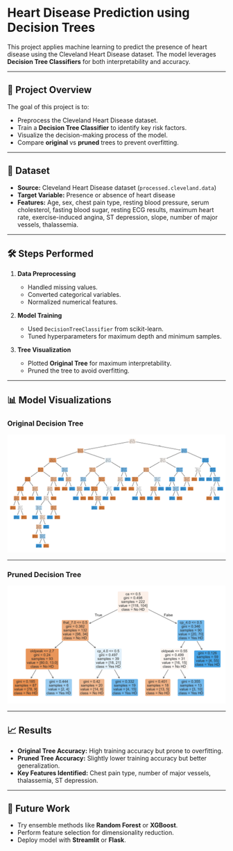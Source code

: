 # Heart Disease Prediction using Decision Trees

This project applies machine learning to predict the presence of heart disease using the Cleveland Heart Disease dataset. 
The model leverages **Decision Tree Classifiers** for both interpretability and accuracy.

---

## 📌 Project Overview

The goal of this project is to:
- Preprocess the Cleveland Heart Disease dataset.
- Train a **Decision Tree Classifier** to identify key risk factors.
- Visualize the decision-making process of the model.
- Compare **original** vs **pruned** trees to prevent overfitting.

---

## 📂 Dataset

- **Source:** Cleveland Heart Disease dataset (`processed.cleveland.data`)
- **Target Variable:** Presence or absence of heart disease
- **Features:** Age, sex, chest pain type, resting blood pressure, serum cholesterol, fasting blood sugar, resting ECG results, maximum heart rate, exercise-induced angina, ST depression, slope, number of major vessels, thalassemia.

---

## 🛠️ Steps Performed

1. **Data Preprocessing**
   - Handled missing values.
   - Converted categorical variables.
   - Normalized numerical features.

2. **Model Training**
   - Used `DecisionTreeClassifier` from scikit-learn.
   - Tuned hyperparameters for maximum depth and minimum samples.

3. **Tree Visualization**
   - Plotted **Original Tree** for maximum interpretability.
   - Pruned the tree to avoid overfitting.

---

## 📊 Model Visualizations

### Original Decision Tree
![Original Decision Tree](decision_tree_org.png)

---

### Pruned Decision Tree
![Pruned Decision Tree](decision_tree_pruned.png)

---

## 📈 Results

- **Original Tree Accuracy:** High training accuracy but prone to overfitting.
- **Pruned Tree Accuracy:** Slightly lower training accuracy but better generalization.
- **Key Features Identified:** Chest pain type, number of major vessels, thalassemia, ST depression.


---

## 📌 Future Work
- Try ensemble methods like **Random Forest** or **XGBoost**.
- Perform feature selection for dimensionality reduction.
- Deploy model with **Streamlit** or **Flask**.


